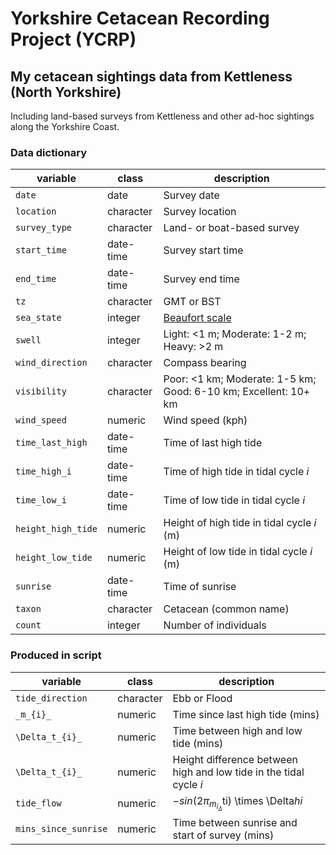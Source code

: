 # Yorkshire Cetacean Recording Project (YCRP)

## My cetacean sightings data from Kettleness (North Yorkshire)

Including land-based surveys from Kettleness and other ad-hoc sightings along the Yorkshire Coast.

### Data dictionary

| variable           | class     | description                                                     |
|--------------------|-----------|-----------------------------------------------------------------|
| `date`             | date      | Survey date                                                     |
| `location`         | character | Survey location                                                 |
| `survey_type`      | character | Land- or boat-based survey                                      |
| `start_time`       | date-time | Survey start time                                               |
| `end_time`         | date-time | Survey end time                                                 |
| `tz`               | character | GMT or BST                                                      |
| `sea_state`        | integer   | [Beaufort scale](https://en.wikipedia.org/wiki/Beaufort_scale)  |
| `swell`            | integer   | Light: <1 m; Moderate: 1-2 m; Heavy: >2 m                       |
| `wind_direction`   | character | Compass bearing                                                 |
| `visibility`       | character | Poor: <1 km; Moderate: 1-5 km; Good: 6-10 km; Excellent: 10+ km |
| `wind_speed`       | numeric   | Wind speed (kph)                                                |
| `time_last_high`   | date-time | Time of last high tide                                          |
| `time_high_i`      | date-time | Time of high tide in tidal cycle _i_                            |
| `time_low_i`       | date-time | Time of low tide in tidal cycle _i_                             |
| `height_high_tide` | numeric   | Height of high tide in tidal cycle _i_ (m)                      |
| `height_low_tide`  | numeric   | Height of low tide in tidal cycle _i_ (m)                       |
| `sunrise`          | date-time | Time of sunrise                                                 |
| `taxon`            | character | Cetacean (common name)                                          |
| `count`            | integer   | Number of individuals                                           |

### Produced in script

| variable             | class     | description                                                        |
|----------------------|-----------|--------------------------------------------------------------------|
| `tide_direction`     | character | Ebb or Flood                                                       |
| `_m_{i}_`            | numeric   | Time since last high tide (mins)                                   |
| `\Delta_t_{i}_`      | numeric   | Time between high and low tide (mins)                              |
| `\Delta_t_{i}_`      | numeric   | Height difference between high and low tide in the tidal cycle _i_ |
| `tide_flow`          | numeric   | $-sin(2\pi_m_{i}_\Delta$ti) \times \Delta$hi$                      |
| `mins_since_sunrise` | numeric   | Time between sunrise and start of survey (mins)                    |


